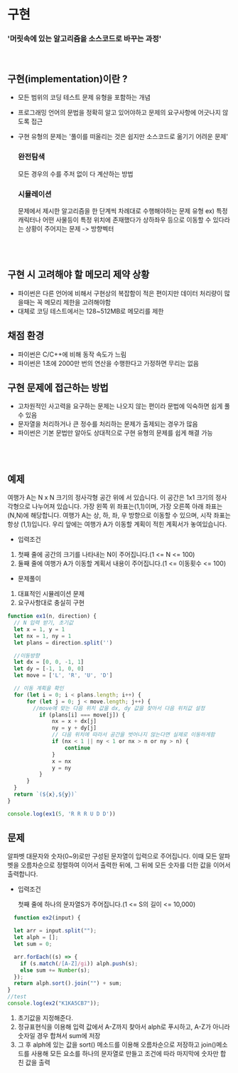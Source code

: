 # 구현
###  '머릿속에 있는 알고리즘을 소스코드로 바꾸는 과정'
<br>

## 구현(implementation)이란 ?
- 모든 범위의 코딩 테스트 문제 유형을 포함하는 개념
- 프로그래밍 언어의 문법을 정확히 알고 있어야하고 문제의 요구사항에 어긋나지 않도록 접근
- 구현 유형의 문제는 '풀이를 떠올리는 것은 쉽지만 소스코드로 옮기기 어려운 문제'

  ### 완전탐색
    모든 경우의 수를 주저 없이 다 계산하는 방법
  
  ### 시뮬레이션
    문제에서 제시한 알고리즘을 한 단계씩 차례대로 수행해야하는 문제 유형
     ex) 특정 캐릭터나 어떤 사물등이 특정 위치에 존재했다가 상하좌우 등으로 이동할 수 있다라는 상황이 주어지는 문제 -> 방향벡터

<br>
<br>

## 구현 시 고려해야 할 메모리 제약 상황
- 파이썬은 다른 언어에 비해서 구현상의 복잡함이 적은 편이지만 데이터 처리량이 많을때는 꼭 메모리 제한을 고려해야함
- 대체로 코딩 테스트에서는 128~512MB로 메모리를 제한 

## 채점 환경
- 파이썬은 C/C++에 비해 동작 속도가 느림
- 파이썬은 1초에 2000만 번의 연산을 수행한다고 가정하면 무리는 없음

## 구현 문제에 접근하는 방법
- 고차원적인 사고력을 요구하는 문제는 나오지 않는 편이라 문법에 익숙하면 쉽게 풀 수 있음
- 문자열을 처리하거나 큰 정수를 처리하는 문제가 출제되는 경우가 많음
- 파이썬은 기본 문법만 알아도 상대적으로 구현 유형의 문제를 쉽게 해결 가능

<br>
<br>

## 예제
여행가 A는 N x N 크기의 정사각형 공간 위에 서 있습니다. 이 공간은 1x1 크기의 정사각형으로 나누어져 있습니다. 가장 왼쪽 위 좌표는(1,1)이며, 가장 오른쪽 아래 좌표는 (N,N)에 해당합니다. 여행가 A는 상, 하, 좌, 우 방향으로 이동할 수 있으며, 시작 좌표는 항상 (1,1)입니다. 우리 앞에는 여행가 A가 이동할 계획이 적힌 계획서가 놓여있습니다.

 - 입력조건
 1. 첫째 줄에 공간의 크기를 나타내는 N이 주어집니다.(1 <= N <= 100)
 2. 둘째 줄에 여행가 A가 이동할 계획서 내용이 주어집니다.(1 <= 이동횟수 <= 100)

- 문제풀이
1. 대표적인 시뮬레이션 문제
2. 요구사항대로 충실히 구현

```js
function ex1(n, direction) {
  // N 입력 받기, 초기값
  let x = 1, y = 1
  let nx = 1, ny = 1
  let plans = direction.split('')

  //이동방향
  let dx = [0, 0, -1, 1]
  let dy = [-1, 1, 0, 0]
  let move = ['L', 'R', 'U', 'D']

  // 이동 계획을 확인
  for (let i = 0; i < plans.length; i++) {
      for (let j = 0; j < move.length; j++) {
        //move에 맞는 다음 위치 값을 dx, dy 값을 찾아서 다음 위치값 설정
          if (plans[i] === move[j]) {
              nx = x + dx[j]
              ny = y + dy[j]
              // 다음 위치에 따라서 공간을 벗어나지 않는다면 실제로 이동하게함
              if (nx < 1 || ny < 1 or nx > n or ny > n) {
                  continue
              }
              x = nx
              y = ny
          }
      }
  }
  return `(${x},${y})`
}

console.log(ex1(5, 'R R R U D D'))
```


## 문제
알파벳 대문자와 숫자(0~9)로만 구성된 문자열이 입력으로 주어집니다. 이때 모든 알파벳을 오름차순으로 정렬하여 이어서 출력한 뒤에, 그 뒤에 모든 숫자를 더한 값을 이어서 출력합니다.

 - 입력조건

    첫째 줄에 하나의 문자열S가 주어집니다.(1 <= S의 길이 <= 10,000)

```js
  function ex2(input) {

  let arr = input.split("");
  let alph = [];
  let sum = 0;

  arr.forEach((s) => {
    if (s.match(/[A-Z]/gi)) alph.push(s);
    else sum += Number(s);
  });
  return alph.sort().join("") + sum;
}
//test
console.log(ex2("K1KA5CB7")); 
```
1. 초기값을 지정해준다.
2. 정규표현식을 이용해 입력 값에서 A-Z까지 찾아서 alph로 푸시하고, A-Z가 아니라 숫자일 경우 합쳐서 sum에 저장
3. 그 후 alph에 있는 값을 sort() 메소드를 이용해 오름차순으로 저장하고 join()메소드를 사용해 모든 요소를 하나의 문자열로 만들고 조건에 따라 마지막에 숫자만 합친 값을 출력